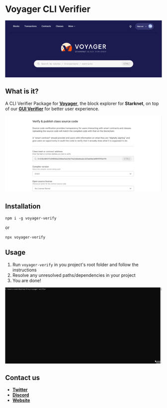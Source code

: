# Voyager CLI Verifier

![Voyager](https://raw.githubusercontent.com/DemerzelSolutions/voyager-cli-verifier/master/assets/voyager.png)

## What is it?

A CLI Verifier Package for **[Voyager](https://voyager.online)**, the block explorer for **Starknet**, on top of our **[GUI Verifier](https://voyager.online/verify)** for better user experience.

![GUI Verify](https://raw.githubusercontent.com/DemerzelSolutions/voyager-cli-verifier/master/assets/gui-verify.png)

## Installation

```
npm i -g voyager-verify
```

or

```
npx voyager-verify
```

## Usage

1. Run `voyager-verify` in you project's root folder and follow the instructions
1. Resolve any unresolved paths/dependencies in your project
1. You are done!

![CLI Verify](https://raw.githubusercontent.com/DemerzelSolutions/voyager-cli-verifier/master/assets/cli-verify.gif)

## Contact us
- **[Twitter](https://twitter.com/0xvoyageronline)**
- **[Discord](https://discord.gg/qypnmzkhbc)**
- **[Website](https://voyager.online)**
